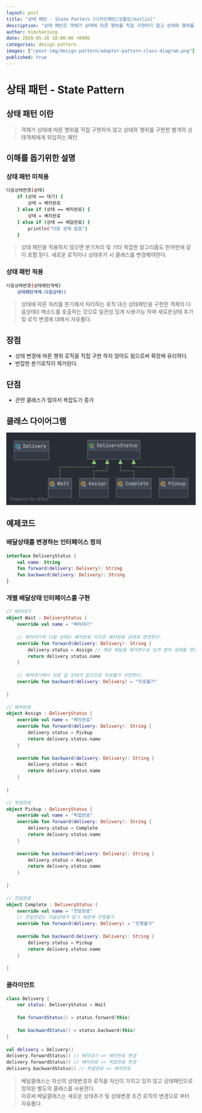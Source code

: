 ```yaml
---
layout: post
title: "상태 패턴 - State Pattern [디자인패턴/코틀린/kotlin]"
description: "상태 패턴은 객체가 상태에 따른 행위를 직접 구현하지 않고 상태와 행위를 구현한 별개의 상태객체에게 위임하는 패턴"
author: kimchanjung
date: 2020-05-26 18:00:00 +0900
categories: design pattern
images: ["/post-img/design-pattern/adapter-pattern-class-diagram.png"]
published: true
---
```


# 상태 패턴 - State Pattern

## 상태 패턴 이란
> 객체가 상태에 따른 행위를 직접 구현하지 않고 상태와 행위를 구현한 별개의 상태객체에게 위임하는 패턴

## 이해를 돕기위한 설명
### 상태 패턴 미적용
```bash
다음상태변경(상태)
    if (상태 == 대기) {
        상태 = 배차완료
    } else if (상태 == 배차완료) {
        상태 = 배차완료
    } else if (상태 == 배달완료) {
        println("다음 상태 없음")
    }

```
> 상태 패턴을 적용하지 않으면 분기처리 및 기타 복잡한 알고리즘도 한꺼번에 같이 포함 된다. 
> 새로운 로직이나 상태추가 시 클래스를 변경해야한다.

### 상태 패턴 적용
```bash
다음상태변경(상태패턴객체)
    상태패턴객체.다음상태()
```
> 상태에 따른 처리를 분기해서 처리하는 로직 대신 상태패턴을 구현한 객체의 다음상태() 메소드를 호출하는 것으로 일관성 있게 사용가능 하며 새로운상태 추가 및 로직 변경에 대해서 자유롭다.


## 장점
- 상태 변경에 따른 행위 로직을 직접 구현 하지 않아도 됨으로써 확장에 유리하다.
- 번잡한 분기로직이 제거된다.
 
## 단점
- 관련 클래스가 많아저 복잡도가 증가
 

## 클래스 다이어그램
![class-diagram](/post-img/design-pattern/state-pattern-class-diagram.png)


## 예제코드
### 배달상태를 변경하는 인터페이스 정의
```kotlin
interface DeliveryStatus {
    val name: String
    fun forward(delivery: Delivery): String
    fun backward(delivery: Delivery): String
}
```

### 개별 배달상태 인터페이스를 구현
```kotlin
// 배차대기
object Wait : DeliveryStatus {
    override val name = "배차대기"

    // 배차대기의 다음 상태는 배차완료 이므로 배차완료 상태로 변경한다.
    override fun forward(delivery: Delivery): String {
        delivery.status = Assign // 해당 배달을 매겨변수로 넘겨 받아 상태를 변경시킨다.
        return delivery.status.name
    }

    // 배차대기에서 뒤로 갈 상태가 없으므로 뒤로불가 리턴한다.
    override fun backward(delivery: Delivery) = "뒤로불가"

} 

// 배차완료
object Assign : DeliveryStatus {
    override val name = "배차완료"
    override fun forward(delivery: Delivery): String {
        delivery.status = Pickup
        return delivery.status.name
    }

    override fun backward(delivery: Delivery): String {
        delivery.status = Wait
        return delivery.status.name
    }

}

// 픽업완료
object Pickup : DeliveryStatus {
    override val name = "픽업완료"
    override fun forward(delivery: Delivery): String {
        delivery.status = Complete
        return delivery.status.name
    }

    override fun backward(delivery: Delivery): String {
        delivery.status = Assign
        return delivery.status.name
    }

}

// 전달완료 
object Complete : DeliveryStatus {
    override val name = "전달완료"
    // 전달완료는 다음상태가 없기 때문에 진행불가
    override fun forward(delivery: Delivery) = "진행불가"

    override fun backward(delivery: Delivery): String {
        delivery.status = Pickup
        return delivery.status.name
    }

}
```

### 클라이언트
```kotlin
class Delivery {
    var status: DeliveryStatus = Wait

    fun forwardStatus() = status.forward(this)

    fun backwardStatus() = status.backward(this)
}

val delivery = Delivery()
delivery.forwardStatus() // 배차대기 => 배차완료 변경
delivery.forwardStatus() // 배차완료 => 픽업완료 변경
deliivery.backwardStatus() // 픽업완료 => 배차완료
```
> 배달클래스는 자신의 상태변경과 로직을 자신이 가지고 있지 않고 상태패턴으로 정의된 별도의 클래스를 사용한다.  
> 이로써 배달클래스는 새로운 상태추가 및 상태변경 조건 로직의 변경으로 부터 자유롭다. 